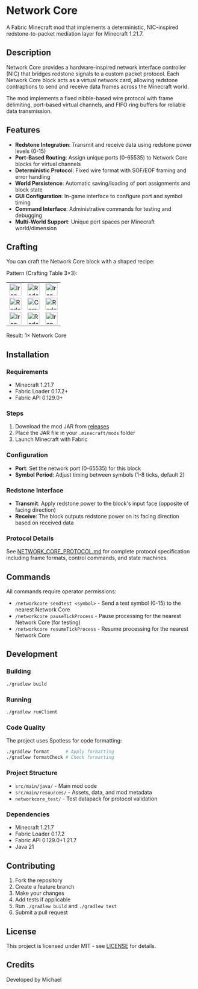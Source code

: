 # Network Core

A Fabric Minecraft mod that implements a deterministic, NIC-inspired redstone-to-packet mediation layer for Minecraft 1.21.7.

## Description

Network Core provides a hardware-inspired network interface controller (NIC) that bridges redstone signals to a custom packet protocol. Each Network Core block acts as a virtual network card, allowing redstone contraptions to send and receive data frames across the Minecraft world.

The mod implements a fixed nibble-based wire protocol with frame delimiting, port-based virtual channels, and FIFO ring buffers for reliable data transmission.

## Features

- **Redstone Integration**: Transmit and receive data using redstone power levels (0-15)
- **Port-Based Routing**: Assign unique ports (0-65535) to Network Core blocks for virtual channels
- **Deterministic Protocol**: Fixed wire format with SOF/EOF framing and error handling
- **World Persistence**: Automatic saving/loading of port assignments and block state
- **GUI Configuration**: In-game interface to configure port and symbol timing
- **Command Interface**: Administrative commands for testing and debugging
- **Multi-World Support**: Unique port spaces per Minecraft world/dimension

## Crafting

You can craft the Network Core block with a shaped recipe:

Pattern (Crafting Table 3×3):

|  |  |  |
| --- | --- | --- |
| <img src="https://minecraft.wiki/images/Invicon_Iron_Ingot.png" alt="Iron Ingot" width="32" /> | <img src="https://minecraft.wiki/images/Invicon_Redstone.png" alt="Redstone Dust" width="32" /> | <img src="https://minecraft.wiki/images/Invicon_Iron_Ingot.png" alt="Iron Ingot" width="32" /> |
| <img src="https://minecraft.wiki/images/Invicon_Redstone.png" alt="Redstone Dust" width="32" /> | <img src="https://minecraft.wiki/images/Invicon_Redstone_Comparator.png" alt="Comparator" width="32" /> | <img src="https://minecraft.wiki/images/Invicon_Redstone.png" alt="Redstone Dust" width="32" /> |
| <img src="https://minecraft.wiki/images/Invicon_Iron_Ingot.png" alt="Iron Ingot" width="32" /> | <img src="https://minecraft.wiki/images/Invicon_Redstone.png" alt="Redstone Dust" width="32" /> | <img src="https://minecraft.wiki/images/Invicon_Iron_Ingot.png" alt="Iron Ingot" width="32" /> |

Result: 1× Network Core

## Installation

### Requirements

- Minecraft 1.21.7
- Fabric Loader 0.17.2+
- Fabric API 0.129.0+

### Steps

1. Download the mod JAR from [releases](https://github.com/michael4d45/network-core/releases)
2. Place the JAR file in your `.minecraft/mods` folder
3. Launch Minecraft with Fabric

### Configuration

- **Port**: Set the network port (0-65535) for this block
- **Symbol Period**: Adjust timing between symbols (1-8 ticks, default 2)

### Redstone Interface

- **Transmit**: Apply redstone power to the block's input face (opposite of facing direction)
- **Receive**: The block outputs redstone power on its facing direction based on received data

### Protocol Details

See [NETWORK_CORE_PROTOCOL.md](NETWORK_CORE_PROTOCOL.md) for complete protocol specification including frame formats, control commands, and state machines.

## Commands

All commands require operator permissions:

- `/networkcore sendtest <symbol>` - Send a test symbol (0-15) to the nearest Network Core
- `/networkcore pauseTickProcess` - Pause processing for the nearest Network Core (for testing)
- `/networkcore resumeTickProcess` - Resume processing for the nearest Network Core

## Development

### Building

```bash
./gradlew build
```

### Running

```bash
./gradlew runClient
```

### Code Quality

The project uses Spotless for code formatting:

```bash
./gradlew format      # Apply formatting
./gradlew formatCheck # Check formatting
```

### Project Structure

- `src/main/java/` - Main mod code
- `src/main/resources/` - Assets, data, and mod metadata
- `networkcore_test/` - Test datapack for protocol validation

### Dependencies

- Minecraft 1.21.7
- Fabric Loader 0.17.2
- Fabric API 0.129.0+1.21.7
- Java 21

## Contributing

1. Fork the repository
2. Create a feature branch
3. Make your changes
4. Add tests if applicable
5. Run `./gradlew build` and `./gradlew test`
6. Submit a pull request

## License

This project is licensed under MIT - see [LICENSE](LICENSE) for details.

## Credits

Developed by Michael
